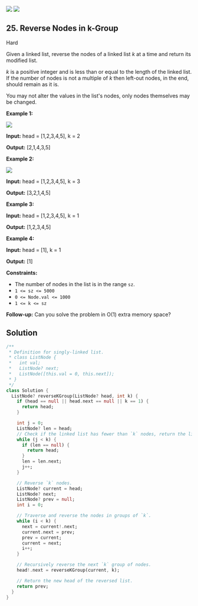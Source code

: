 [![](https://img.shields.io/github/stars/LeetCode-in-Dart/LeetCode-in-Dart?label=Stars&style=flat-square)](https://github.com/LeetCode-in-Dart/LeetCode-in-Dart)
[![](https://img.shields.io/github/forks/LeetCode-in-Dart/LeetCode-in-Dart?label=Fork%20me%20on%20GitHub%20&style=flat-square)](https://github.com/LeetCode-in-Dart/LeetCode-in-Dart/fork)

## 25\. Reverse Nodes in k-Group

Hard

Given a linked list, reverse the nodes of a linked list _k_ at a time and return its modified list.

_k_ is a positive integer and is less than or equal to the length of the linked list. If the number of nodes is not a multiple of _k_ then left-out nodes, in the end, should remain as it is.

You may not alter the values in the list's nodes, only nodes themselves may be changed.

**Example 1:**

![](https://assets.leetcode.com/uploads/2020/10/03/reverse_ex1.jpg)

**Input:** head = [1,2,3,4,5], k = 2

**Output:** [2,1,4,3,5]

**Example 2:**

![](https://assets.leetcode.com/uploads/2020/10/03/reverse_ex2.jpg)

**Input:** head = [1,2,3,4,5], k = 3

**Output:** [3,2,1,4,5]

**Example 3:**

**Input:** head = [1,2,3,4,5], k = 1

**Output:** [1,2,3,4,5]

**Example 4:**

**Input:** head = [1], k = 1

**Output:** [1]

**Constraints:**

*   The number of nodes in the list is in the range `sz`.
*   `1 <= sz <= 5000`
*   `0 <= Node.val <= 1000`
*   `1 <= k <= sz`

**Follow-up:** Can you solve the problem in O(1) extra memory space?

## Solution

```dart
/**
 * Definition for singly-linked list.
 * class ListNode {
 *   int val;
 *   ListNode? next;
 *   ListNode([this.val = 0, this.next]);
 * }
 */
class Solution {
  ListNode? reverseKGroup(ListNode? head, int k) {
    if (head == null || head.next == null || k == 1) {
      return head;
    }

    int j = 0;
    ListNode? len = head;
    // Check if the linked list has fewer than `k` nodes, return the list as is.
    while (j < k) {
      if (len == null) {
        return head;
      }
      len = len.next;
      j++;
    }

    // Reverse `k` nodes.
    ListNode? current = head;
    ListNode? next;
    ListNode? prev = null;
    int i = 0;

    // Traverse and reverse the nodes in groups of `k`.
    while (i < k) {
      next = current!.next;
      current.next = prev;
      prev = current;
      current = next;
      i++;
    }

    // Recursively reverse the next `k` group of nodes.
    head!.next = reverseKGroup(current, k);

    // Return the new head of the reversed list.
    return prev;
  }
}
```